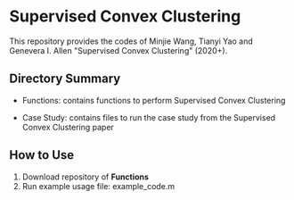 # Supervised Convex Clustering

This repository provides the codes of Minjie Wang, Tianyi Yao and Genevera I. Allen "Supervised Convex Clustering" (2020+).

## Directory Summary

- Functions: contains functions to perform Supervised Convex Clustering

- Case Study: contains files to run the case study from the Supervised Convex Clustering paper


## How to Use
1. Download repository of **Functions**
2. Run example usage file: example_code.m
